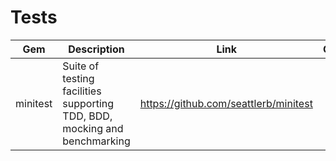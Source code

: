 # Tests

| Gem | Description | Link | Comments |
| --- | --- | --- | --- |
| minitest | Suite of testing facilities supporting TDD, BDD, mocking and benchmarking | https://github.com/seattlerb/minitest |

